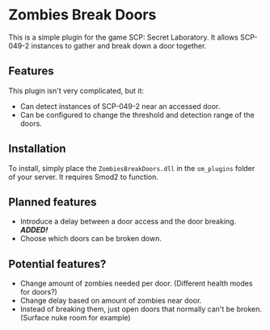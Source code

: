 # Zombies Break Doors
This is a simple plugin for the game SCP: Secret Laboratory. It allows SCP-049-2 instances to gather and break down a door together.

## Features
This plugin isn't very complicated, but it:
- Can detect instances of SCP-049-2 near an accessed door.
- Can be configured to change the threshold and detection range of the doors.

## Installation
To install, simply place the ```ZombiesBreakDoors.dll``` in the ```sm_plugins``` folder of your server. It requires Smod2 to function.

## Planned features
- Introduce a delay between a door access and the door breaking. ***ADDED!***
- Choose which doors can be broken down.

## Potential features?
- Change amount of zombies needed per door. (Different health modes for doors?)
- Change delay based on amount of zombies near door.
- Instead of breaking them, just open doors that normally can't be broken. (Surface nuke room for example)
